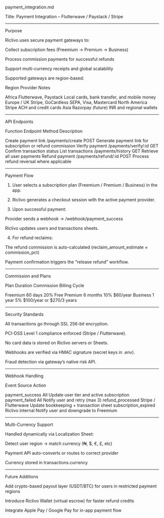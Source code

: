 payment_integration.md

Title: Payment Integration – Flutterwave / Paystack / Stripe


---

Purpose

Riclivo uses secure payment gateways to:

Collect subscription fees (Freemium → Premium → Business)

Process commission payments for successful refunds

Support multi-currency receipts and global scalability


Supported gateways are region-based:

Region	Provider	Notes

Africa	Flutterwave, Paystack	Local cards, bank transfer, and mobile money
Europe / UK	Stripe, GoCardless	SEPA, Visa, Mastercard
North America	Stripe	ACH and credit cards
Asia	Razorpay (future)	INR and regional wallets



---

API Endpoints

Function	Endpoint	Method	Description

Create payment link	/payments/create	POST	Generate payment link for subscription or refund commission
Verify payment	/payments/verify/:id	GET	Confirm transaction status
List transactions	/payments/history	GET	Retrieve all user payments
Refund payment	/payments/refund/:id	POST	Process refund reversal where applicable



---

Payment Flow

1. User selects a subscription plan (Freemium / Premium / Business) in the app.


2. Riclivo generates a checkout session with the active payment provider.


3. Upon successful payment:

Provider sends a webhook → /webhook/payment_success

Riclivo updates users and transactions sheets.



4. For refund reclaims:

The refund commission is auto-calculated (reclaim_amount_estimate × commission_pct)

Payment confirmation triggers the “release refund” workflow.





---

Commission and Plans

Plan	Duration	Commission	Billing Cycle

Freemium	60 days	20%	Free
Premium	6 months	10%	$60/year
Business	1 year	5%	$100/year or $270/3 years



---

Security Standards

All transactions go through SSL 256-bit encryption.

PCI-DSS Level 1 compliance enforced (Stripe / Flutterwave).

No card data is stored on Riclivo servers or Sheets.

Webhooks are verified via HMAC signature (secret keys in .env).

Fraud detection via gateway’s native risk API.



---

Webhook Handling

Event	Source	Action

payment_success	All	Update user tier and active subscription
payment_failed	All	Notify user and retry (max 3)
refund_processed	Stripe / Flutterwave	Update bookkeeping + transaction sheet
subscription_expired	Riclivo internal	Notify user and downgrade to Freemium



---

Multi-Currency Support

Handled dynamically via Localization Sheet:

Detect user region → match currency (₦, $, €, £, etc)

Payment API auto-converts or routes to correct provider

Currency stored in transactions.currency



---

Future Additions

Add crypto-based payout layer (USDT/BTC) for users in restricted payment regions

Introduce Riclivo Wallet (virtual escrow) for faster refund credits

Integrate Apple Pay / Google Pay for in-app payment flow
